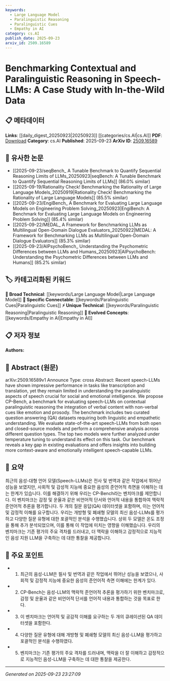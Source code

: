 ```yaml
---
keywords:
  - Large Language Model
  - Paralinguistic Reasoning
  - Paralinguistic Cues
  - Empathy in AI
category: cs.AI
publish_date: 2025-09-23
arxiv_id: 2509.16589
---
```


<!-- KEYWORD_LINKING_METADATA:
{
  "processed_timestamp": "2025-09-23T23:27:09.260458",
  "vocabulary_version": "1.0",
  "selected_keywords": [
    "Large Language Model",
    "Paralinguistic Reasoning",
    "Paralinguistic Cues",
    "Empathy in AI"
  ],
  "rejected_keywords": [],
  "similarity_scores": {
    "Large Language Model": 0.85,
    "Paralinguistic Reasoning": 0.8,
    "Paralinguistic Cues": 0.79,
    "Empathy in AI": 0.77
  },
  "extraction_method": "AI_prompt_based",
  "budget_applied": true,
  "candidates_json": {
    "candidates": [
      {
        "surface": "speech-LLMs",
        "canonical": "Large Language Model",
        "aliases": [
          "speech-based LLMs",
          "speech LLMs"
        ],
        "category": "broad_technical",
        "rationale": "Links to the broader category of language models, relevant for understanding the context of speech processing.",
        "novelty_score": 0.45,
        "connectivity_score": 0.9,
        "specificity_score": 0.6,
        "link_intent_score": 0.85
      },
      {
        "surface": "contextual paralinguistic reasoning",
        "canonical": "Paralinguistic Reasoning",
        "aliases": [
          "contextual reasoning",
          "paralinguistic context"
        ],
        "category": "unique_technical",
        "rationale": "Represents a unique aspect of speech processing that combines context and paralinguistic cues.",
        "novelty_score": 0.75,
        "connectivity_score": 0.7,
        "specificity_score": 0.85,
        "link_intent_score": 0.8
      },
      {
        "surface": "emotion and prosody",
        "canonical": "Paralinguistic Cues",
        "aliases": [
          "emotional cues",
          "prosodic features"
        ],
        "category": "specific_connectable",
        "rationale": "Essential for linking to research on non-verbal communication in speech processing.",
        "novelty_score": 0.55,
        "connectivity_score": 0.78,
        "specificity_score": 0.82,
        "link_intent_score": 0.79
      },
      {
        "surface": "empathetic understanding",
        "canonical": "Empathy in AI",
        "aliases": [
          "empathetic AI",
          "AI empathy"
        ],
        "category": "evolved_concepts",
        "rationale": "Reflects the evolving concept of integrating empathy into AI systems, relevant for emotional intelligence in machines.",
        "novelty_score": 0.68,
        "connectivity_score": 0.65,
        "specificity_score": 0.8,
        "link_intent_score": 0.77
      }
    ],
    "ban_list_suggestions": [
      "transcription",
      "translation",
      "temperature tuning"
    ]
  },
  "decisions": [
    {
      "candidate_surface": "speech-LLMs",
      "resolved_canonical": "Large Language Model",
      "decision": "linked",
      "scores": {
        "novelty": 0.45,
        "connectivity": 0.9,
        "specificity": 0.6,
        "link_intent": 0.85
      }
    },
    {
      "candidate_surface": "contextual paralinguistic reasoning",
      "resolved_canonical": "Paralinguistic Reasoning",
      "decision": "linked",
      "scores": {
        "novelty": 0.75,
        "connectivity": 0.7,
        "specificity": 0.85,
        "link_intent": 0.8
      }
    },
    {
      "candidate_surface": "emotion and prosody",
      "resolved_canonical": "Paralinguistic Cues",
      "decision": "linked",
      "scores": {
        "novelty": 0.55,
        "connectivity": 0.78,
        "specificity": 0.82,
        "link_intent": 0.79
      }
    },
    {
      "candidate_surface": "empathetic understanding",
      "resolved_canonical": "Empathy in AI",
      "decision": "linked",
      "scores": {
        "novelty": 0.68,
        "connectivity": 0.65,
        "specificity": 0.8,
        "link_intent": 0.77
      }
    }
  ]
}
-->

# Benchmarking Contextual and Paralinguistic Reasoning in Speech-LLMs: A Case Study with In-the-Wild Data

## 📋 메타데이터

**Links**: [[daily_digest_20250923|20250923]] [[categories/cs.AI|cs.AI]]
**PDF**: [Download](https://arxiv.org/pdf/2509.16589.pdf)
**Category**: cs.AI
**Published**: 2025-09-23
**ArXiv ID**: [2509.16589](https://arxiv.org/abs/2509.16589)

## 🔗 유사한 논문
- [[2025-09-23/seqBench_ A Tunable Benchmark to Quantify Sequential Reasoning Limits of LLMs_20250923|seqBench: A Tunable Benchmark to Quantify Sequential Reasoning Limits of LLMs]] (86.0% similar)
- [[2025-09-19/Rationality Check! Benchmarking the Rationality of Large Language Models_20250919|Rationality Check! Benchmarking the Rationality of Large Language Models]] (85.5% similar)
- [[2025-09-23/EngiBench_ A Benchmark for Evaluating Large Language Models on Engineering Problem Solving_20250923|EngiBench: A Benchmark for Evaluating Large Language Models on Engineering Problem Solving]] (85.4% similar)
- [[2025-09-22/MEDAL_ A Framework for Benchmarking LLMs as Multilingual Open-Domain Dialogue Evaluators_20250922|MEDAL: A Framework for Benchmarking LLMs as Multilingual Open-Domain Dialogue Evaluators]] (85.3% similar)
- [[2025-09-23/AIPsychoBench_ Understanding the Psychometric Differences between LLMs and Humans_20250923|AIPsychoBench: Understanding the Psychometric Differences between LLMs and Humans]] (85.2% similar)

## 🏷️ 카테고리화된 키워드
**🧠 Broad Technical**: [[keywords/Large Language Model|Large Language Model]]
**🔗 Specific Connectable**: [[keywords/Paralinguistic Cues|Paralinguistic Cues]]
**⚡ Unique Technical**: [[keywords/Paralinguistic Reasoning|Paralinguistic Reasoning]]
**🚀 Evolved Concepts**: [[keywords/Empathy in AI|Empathy in AI]]

## 📋 저자 정보

**Authors:** 

## 📄 Abstract (원문)

arXiv:2509.16589v1 Announce Type: cross 
Abstract: Recent speech-LLMs have shown impressive performance in tasks like transcription and translation, yet they remain limited in understanding the paralinguistic aspects of speech crucial for social and emotional intelligence. We propose CP-Bench, a benchmark for evaluating speech-LLMs on contextual paralinguistic reasoning the integration of verbal content with non-verbal cues like emotion and prosody. The benchmark includes two curated question answering (QA) datasets requiring both linguistic and empathetic understanding. We evaluate state-of-the-art speech-LLMs from both open and closed-source models and perform a comprehensive analysis across different question types. The top two models were further analyzed under temperature tuning to understand its effect on this task. Our benchmark reveals a key gap in existing evaluations and offers insights into building more context-aware and emotionally intelligent speech-capable LLMs.

## 📝 요약

최근의 음성-대형 언어 모델(Speech-LLMs)은 전사 및 번역과 같은 작업에서 뛰어난 성능을 보였지만, 사회적 및 감성적 지능에 중요한 음성의 준언어적 측면을 이해하는 데는 한계가 있습니다. 이를 해결하기 위해 우리는 CP-Bench라는 벤치마크를 제안합니다. 이 벤치마크는 감정 및 운율과 같은 비언어적 단서와 언어적 내용을 통합하여 맥락적 준언어적 추론을 평가합니다. 두 개의 질문 응답(QA) 데이터셋을 포함하며, 이는 언어적 및 감정적 이해를 요구합니다. 우리는 개방형 및 폐쇄형 모델의 최신 음성-LLMs를 평가하고 다양한 질문 유형에 대한 포괄적인 분석을 수행했습니다. 상위 두 모델은 온도 조정을 통해 추가 분석되었으며, 이를 통해 이 작업에 미치는 영향을 이해했습니다. 우리의 벤치마크는 기존 평가의 주요 격차를 드러내고, 더 맥락을 이해하고 감정적으로 지능적인 음성 지원 LLM을 구축하는 데 대한 통찰을 제공합니다.

## 🎯 주요 포인트

- 1. 최근의 음성-LLM은 필사 및 번역과 같은 작업에서 뛰어난 성능을 보였으나, 사회적 및 감정적 지능에 중요한 음성의 준언어적 측면 이해에는 한계가 있다.
- 2. CP-Bench는 음성-LLM의 맥락적 준언어적 추론을 평가하기 위한 벤치마크로, 감정 및 운율과 같은 비언어적 단서를 언어적 내용과 통합하는 것을 목표로 한다.
- 3. 이 벤치마크는 언어적 및 공감적 이해를 요구하는 두 개의 큐레이션된 QA 데이터셋을 포함한다.
- 4. 다양한 질문 유형에 대해 개방형 및 폐쇄형 모델의 최신 음성-LLM을 평가하고 포괄적인 분석을 수행하였다.
- 5. 벤치마크는 기존 평가의 주요 격차를 드러내며, 맥락을 더 잘 이해하고 감정적으로 지능적인 음성-LLM을 구축하는 데 대한 통찰을 제공한다.


---

*Generated on 2025-09-23 23:27:09*